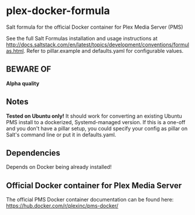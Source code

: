 # plex-docker-formula
Salt formula for the official Docker container for Plex Media Server (PMS)

See the full Salt Formulas installation and usage instructions at
http://docs.saltstack.com/en/latest/topics/development/conventions/formulas.html.
Refer to pillar.example and defaults.yaml for configurable values.

## BEWARE OF
**Alpha quality**

## Notes
**Tested on Ubuntu only!**
It should work for converting an existing Ubuntu PMS install to a dockerized, Systemd-managed version.
If this is a one-off and you don't have a pillar setup, you could specify your config
as pillar on Salt's command line or put it in defaults.yaml.

## Dependencies
Depends on Docker being already installed!

## Official Docker container for Plex Media Server
The official PMS Docker container documentation can be found here:
https://hub.docker.com/r/plexinc/pms-docker/
